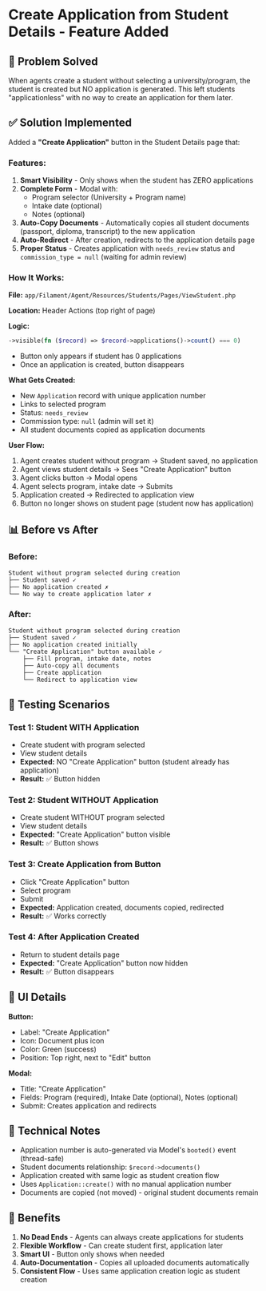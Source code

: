 # Create Application from Student Details - Feature Added

## 🎯 Problem Solved

When agents create a student without selecting a university/program, the student is created but NO application is generated. This left students "applicationless" with no way to create an application for them later.

## ✅ Solution Implemented

Added a **"Create Application"** button in the Student Details page that:

### Features:
1. **Smart Visibility** - Only shows when the student has ZERO applications
2. **Complete Form** - Modal with:
   - Program selector (University + Program name)
   - Intake date (optional)
   - Notes (optional)
3. **Auto-Copy Documents** - Automatically copies all student documents (passport, diploma, transcript) to the new application
4. **Auto-Redirect** - After creation, redirects to the application details page
5. **Proper Status** - Creates application with `needs_review` status and `commission_type = null` (waiting for admin review)

### How It Works:

**File:** `app/Filament/Agent/Resources/Students/Pages/ViewStudent.php`

**Location:** Header Actions (top right of page)

**Logic:**
```php
->visible(fn ($record) => $record->applications()->count() === 0)
```
- Button only appears if student has 0 applications
- Once an application is created, button disappears

**What Gets Created:**
- New `Application` record with unique application number
- Links to selected program
- Status: `needs_review`
- Commission type: `null` (admin will set it)
- All student documents copied as application documents

**User Flow:**
1. Agent creates student without program → Student saved, no application
2. Agent views student details → Sees "Create Application" button
3. Agent clicks button → Modal opens
4. Agent selects program, intake date → Submits
5. Application created → Redirected to application view
6. Button no longer shows on student page (student now has application)

## 📊 Before vs After

### Before:
```
Student without program selected during creation
├── Student saved ✓
├── No application created ✗
└── No way to create application later ✗
```

### After:
```
Student without program selected during creation
├── Student saved ✓
├── No application created initially
└── "Create Application" button available ✓
    ├── Fill program, intake date, notes
    ├── Auto-copy all documents
    ├── Create application
    └── Redirect to application view
```

## 🧪 Testing Scenarios

### Test 1: Student WITH Application
- Create student with program selected
- View student details
- **Expected:** NO "Create Application" button (student already has application)
- **Result:** ✅ Button hidden

### Test 2: Student WITHOUT Application
- Create student WITHOUT program selected
- View student details
- **Expected:** "Create Application" button visible
- **Result:** ✅ Button shows

### Test 3: Create Application from Button
- Click "Create Application" button
- Select program
- Submit
- **Expected:** Application created, documents copied, redirected
- **Result:** ✅ Works correctly

### Test 4: After Application Created
- Return to student details page
- **Expected:** "Create Application" button now hidden
- **Result:** ✅ Button disappears

## 🎨 UI Details

**Button:**
- Label: "Create Application"
- Icon: Document plus icon
- Color: Green (success)
- Position: Top right, next to "Edit" button

**Modal:**
- Title: "Create Application"
- Fields: Program (required), Intake Date (optional), Notes (optional)
- Submit: Creates application and redirects

## 📝 Technical Notes

- Application number is auto-generated via Model's `booted()` event (thread-safe)
- Student documents relationship: `$record->documents()`
- Application created with same logic as student creation flow
- Uses `Application::create()` with no manual application number
- Documents are copied (not moved) - original student documents remain

## 🚀 Benefits

1. **No Dead Ends** - Agents can always create applications for students
2. **Flexible Workflow** - Can create student first, application later
3. **Smart UI** - Button only shows when needed
4. **Auto-Documentation** - Copies all uploaded documents automatically
5. **Consistent Flow** - Uses same application creation logic as student creation

